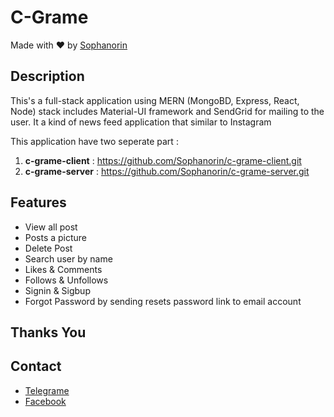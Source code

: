 # C-Grame

Made with :heart: by [Sophanorin](https://web.facebook.com/Heou.sophanorin)

## Description

This's a full-stack application using MERN (MongoBD, Express, React, Node) stack includes Material-UI framework and SendGrid for mailing to the user. It a kind of news feed application that similar to Instagram

This application have two seperate part :
1. **c-grame-client** : https://github.com/Sophanorin/c-grame-client.git
2. **c-grame-server** : https://github.com/Sophanorin/c-grame-server.git

## Features

- View all post
- Posts a picture
- Delete Post
- Search user by name
- Likes & Comments
- Follows & Unfollows
- Signin & Sigbup
- Forgot Password by sending resets password link to email account 

## **Thanks You**

## Contact 

 - [Telegrame](https://telegram.me/HoeuSophanorin)
 - [Facebook](https://web.facebook.com/Heou.sophanorin)

